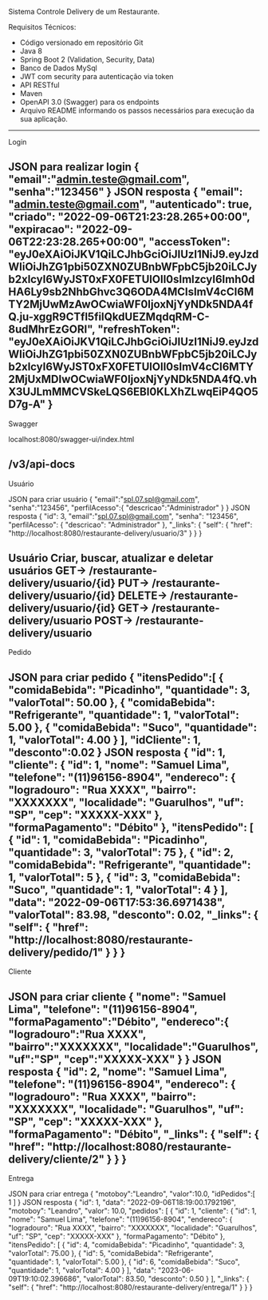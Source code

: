Sistema Controle Delivery de um Restaurante.

Requisitos Técnicos:
- Código versionado em repositório Git
- Java 8
- Spring Boot 2 (Validation, Security, Data)
- Banco de Dados MySql
- JWT com security para autenticação via token
- API RESTful
- Maven
- OpenAPI 3.0 (Swagger) para os endpoints
- Arquivo README informando os passos necessários para execução da sua aplicação.
----------------------------------------------------------------------------------------
Login

JSON para realizar login
{
"email":"admin.teste@gmail.com",
"senha":"123456"
}
JSON resposta
{
"email": "admin.teste@gmail.com",
"autenticado": true,
"criado": "2022-09-06T21:23:28.265+00:00",
"expiracao": "2022-09-06T22:23:28.265+00:00",
"accessToken": "eyJ0eXAiOiJKV1QiLCJhbGciOiJIUzI1NiJ9.eyJzdWIiOiJhZG1pbi50ZXN0ZUBnbWFpbC5jb20iLCJyb2xlcyI6WyJST0xFX0FETUlOIl0sImlzcyI6Imh0dHA6Ly9sb2NhbGhvc3Q6ODA4MCIsImV4cCI6MTY2MjUwMzAwOCwiaWF0IjoxNjYyNDk5NDA4fQ.ju-xggR9CTfl5fiIQkdUEZMqdqRM-C-8udMhrEzGORI",
"refreshToken": "eyJ0eXAiOiJKV1QiLCJhbGciOiJIUzI1NiJ9.eyJzdWIiOiJhZG1pbi50ZXN0ZUBnbWFpbC5jb20iLCJyb2xlcyI6WyJST0xFX0FETUlOIl0sImV4cCI6MTY2MjUxMDIwOCwiaWF0IjoxNjYyNDk5NDA4fQ.vhX3UJLmMMCVSkeLQS6EBl0KLXhZLwqEiP4QO5D7g-A"
}
----------------------------------------------------------------------------------------
Swagger

localhost:8080/swagger-ui/index.html

/v3/api-docs
----------------------------------------------------------------------------------------
Usuário

JSON para criar usuário
{
"email":"spl.07.spl@gmail.com",
"senha":"123456",
"perfilAcesso":{
"descricao":"Administrador"
}
}
JSON resposta
{
"id": 3,
"email":"spl.07.spl@gmail.com",
"senha": "123456",
"perfilAcesso": {
"descricao": "Administrador"
},
"_links": {
"self": {
"href": "http://localhost:8080/restaurante-delivery/usuario/3"
}
}
}

Usuário Criar, buscar, atualizar e deletar usuários
GET-> /restaurante-delivery/usuario/{id}
PUT-> /restaurante-delivery/usuario/{id}
DELETE-> /restaurante-delivery/usuario/{id}
GET-> /restaurante-delivery/usuario
POST-> /restaurante-delivery/usuario
----------------------------------------------------------------------------------------
Pedido

JSON para criar pedido
{
"itensPedido":[
{
"comidaBebida": "Picadinho",
"quantidade": 3,
"valorTotal": 50.00
},
{
"comidaBebida": "Refrigerante",
"quantidade": 1,
"valorTotal": 5.00
},
{
"comidaBebida": "Suco",
"quantidade": 1,
"valorTotal": 4.00
}
],
"idCliente": 1,
"desconto":0.02
}
JSON resposta
{
"id": 1,
"cliente": {
"id": 1,
"nome": "Samuel Lima",
"telefone": "(11)96156-8904",
"endereco": {
"logradouro": "Rua XXXX",
"bairro": "XXXXXXX",
"localidade": "Guarulhos",
"uf": "SP",
"cep": "XXXXX-XXX"
},
"formaPagamento": "Débito"
},
"itensPedido": [
{
"id": 1,
"comidaBebida": "Picadinho",
"quantidade": 3,
"valorTotal": 75
},
{
"id": 2,
"comidaBebida": "Refrigerante",
"quantidade": 1,
"valorTotal": 5
},
{
"id": 3,
"comidaBebida": "Suco",
"quantidade": 1,
"valorTotal": 4
}
],
"data": "2022-09-06T17:53:36.6971438",
"valorTotal": 83.98,
"desconto": 0.02,
"_links": {
"self": {
"href": "http://localhost:8080/restaurante-delivery/pedido/1"
}
}
}
----------------------------------------------------------------------------------------
Cliente

JSON para criar cliente
{
"nome": "Samuel Lima",
"telefone": "(11)96156-8904",
"formaPagamento":"Débito",
"endereco":{
"logradouro":"Rua XXXX",
"bairro":"XXXXXXX",
"localidade":"Guarulhos",
"uf":"SP",
"cep":"XXXXX-XXX"
}
}
JSON resposta
{
"id": 2,
"nome": "Samuel Lima",
"telefone": "(11)96156-8904",
"endereco": {
"logradouro": "Rua XXXX",
"bairro": "XXXXXXX",
"localidade": "Guarulhos",
"uf": "SP",
"cep": "XXXXX-XXX"
},
"formaPagamento": "Débito",
"_links": {
"self": {
"href": "http://localhost:8080/restaurante-delivery/cliente/2"
}
}
}
----------------------------------------------------------------------------------------
Entrega

JSON para criar entrega
{
"motoboy":"Leandro",
"valor":10.0,
"idPedidos":[
1
]
}
JSON resposta
{
"id": 1,
"data": "2022-09-06T18:19:00.1792196",
"motoboy": "Leandro",
"valor": 10.0,
"pedidos": [
{
"id": 1,
"cliente": {
"id": 1,
"nome": "Samuel Lima",
"telefone": "(11)96156-8904",
"endereco": {
"logradouro": "Rua XXXX",
"bairro": "XXXXXXX",
"localidade": "Guarulhos",
"uf": "SP",
"cep": "XXXXX-XXX"
},
"formaPagamento": "Débito"
},
"itensPedido": [
{
"id": 4,
"comidaBebida": "Picadinho",
"quantidade": 3,
"valorTotal": 75.00
},
{
"id": 5,
"comidaBebida": "Refrigerante",
"quantidade": 1,
"valorTotal": 5.00
},
{
"id": 6,
"comidaBebida": "Suco",
"quantidade": 1,
"valorTotal": 4.00
}
],
"data": "2023-06-09T19:10:02.396686",
"valorTotal": 83.50,
"desconto": 0.50
}
],
"_links": {
"self": {
"href": "http://localhost:8080/restaurante-delivery/entrega/1"
}
}
}

